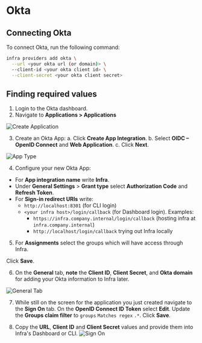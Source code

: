 # Okta

## Connecting Okta

To connect Okta, run the following command:

```bash
infra providers add okta \
  --url <your okta url (or domain)> \
  --client-id <your okta client id> \
  --client-secret <your okta client secret>
```


## Finding required values

1. Login to the Okta dashboard.
2. Navigate to **Applications > Applications**

![Create Application](../../images/connect-users-okta-okta1.png)

3. Create an Okta App:
   a. Click **Create App Integration**.
   b. Select **OIDC – OpenID Connect** and **Web Application**.
   c. Click **Next**.

![App Type](../../images/connect-users-okta-okta2.png)

4. Configure your new Okta App:
  - For **App integration name** write **Infra**.
  - Under **General Settings** > **Grant type** select **Authorization Code** and **Refresh Token**.
  - For **Sign-in redirect URIs** write:
    - `http://localhost:8301` (for CLI login)
    - `<your infra host>/login/callback` (for Dashboard login). Examples:
      - `https://infra.company.internal/login/callback` (hosting infra at `infra.company.internal`)
      - `http://localhost/login/callback` trying out Infra locally

5. For **Assignments** select the groups which will have access through Infra.

Click **Save**.

6. On the **General** tab, **note** the **Client ID**, **Client Secret**, and **Okta domain** for adding your Okta information to Infra later.

![General Tab](../../images/connect-users-okta-okta4.png)

7. While still on the screen for the application you just created navigate to the **Sign On** tab.
   On the **OpenID Connect ID Token** select **Edit**.
   Update the **Groups claim filter** to `groups` `Matches regex` `.*`.
   Click **Save**.

8. Copy the **URL**, **Client ID** and **Client Secret** values and provide them into Infra's Dashboard or CLI.
![Sign On](../../images/connect-users-okta-okta5.png)
